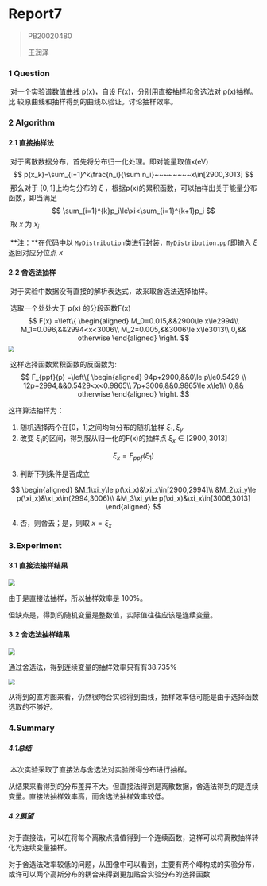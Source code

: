 # Report7

> PB20020480
>
> 王润泽

### 1 Question

​	对一个实验谱数值曲线 p(x)，自设 F(x)，分别用直接抽样和舍选法对 p(x)抽样。比 较原曲线和抽样得到的曲线以验证。讨论抽样效率。

### 2 Algorithm

#### 2.1 直接抽样法

​	对于离散数据分布，首先将分布归一化处理。即对能量取值x(eV)
$$
p(x_k)=\sum_{i=1}^k\frac{n_i}{\sum n_i}~~~~~~~~x\in[2900,3013]
$$
​	那么对于 $[0,1]$上均匀分布的 $\xi$ ，根据p(x)的累积函数，可以抽样出关于能量分布函数，即当满足
$$
\sum_{i=1}^{k}p_i\le\xi<\sum_{i=1}^{k+1}p_i
$$
​	取 $x$ 为 $x_i$

​	**注：**在代码中以 `MyDistribution`类进行封装，`MyDistribution.ppf`即输入 $\xi$ 返回对应分位点 $x$

#### 2.2 舍选法抽样

​	对于实验中数据没有直接的解析表达式，故采取舍选法选择抽样。

​	选取一个处处大于 p(x) 的分段函数F(x)
$$
F(x) =\left\{
\begin{aligned}
M_0=0.015,&&2900\le x\le2994\\
M_1=0.096,&&2994<x<3006\\
M_2=0.005,&&3006\le x\le3013\\
0,&& otherwise
\end{aligned}
\right.
$$
<img src="F:\MyDocuments\Physics\Compututation Physics\Homework\hw07\比较函数.png" style="zoom: 70%;" />

​	这样选择函数累积函数的反函数为:
$$
F_{ppf}(p) =\left\{
\begin{aligned}
94p+2900,&&0\le p\le0.5429 \\
12p+2994,&&0.5429<x<0.9865\\
7p+3006,&&0.9865\le x\le1\\
0,&& otherwise
\end{aligned}
\right.
$$


这样算法抽样为：

1. 随机选择两个在[0，1]之间均匀分布的随机抽样 $\xi_1,\xi_y$
2. 改变 $\xi_1$的区间，得到服从归一化的F(x)的抽样点 $\xi_x\in[2900,3013]$

$$
\xi_x =F_{ppf}(\xi_1)
$$

3. 判断下列条件是否成立

$$
\begin{aligned}
&M_1\xi_y\le p(\xi_x)&\xi_x\in[2900,2994]\\
&M_2\xi_y\le p(\xi_x)&\xi_x\in(2994,3006)\\
&M_3\xi_y\le p(\xi_x)&\xi_x\in[3006,3013]
\end{aligned}
$$

4. 否，则舍去；是，则取 $x=\xi_x$

### 3.Experiment

#### 3.1 直接法抽样结果

<img src="F:\MyDocuments\Physics\Compututation Physics\Homework\hw07\Direct_Sampling.png" style="zoom:80%;" />

由于是直接法抽样，所以抽样效率是 100%。

但缺点是，得到的随机变量是整数值，实际值往往应该是连续变量。

#### 3.2 舍选法抽样结果

<img src="F:\MyDocuments\Physics\Compututation Physics\Homework\hw07\Selection_Sampling.png" style="zoom:80%;" />

通过舍选法，得到连续变量的抽样效率只有有38.735%

<img src="F:\MyDocuments\Physics\Compututation Physics\Homework\hw07\Sampling_Efficiency.png" style="zoom:80%;" />

从得到的直方图来看，仍然很吻合实验得到曲线，抽样效率低可能是由于选择函数选取的不够好。



### 4.Summary

##### 4.1**总结**

​	本次实验采取了直接法与舍选法对实验所得分布进行抽样。

​	从结果来看得到的分布差异不大。但直接法得到是离散数据，舍选法得到的是连续变量。直接法抽样效率高，而舍选法抽样效率较低。

##### 4.2展望

​	对于直接法，可以在将每个离散点插值得到一个连续函数，这样可以将离散抽样转化为连续变量抽样。

​	对于舍选法效率较低的问题，从图像中可以看到，主要有两个峰构成的实验分布，或许可以两个高斯分布的耦合来得到更加贴合实验分布的选择函数